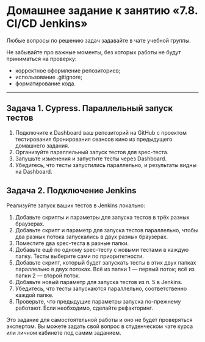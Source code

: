 # Домашнее задание к занятию «7.8. CI/CD Jenkins»

Любые вопросы по решению задач задавайте в чате учебной группы.

Не забывайте про важные моменты, без которых работы не будут приниматься на проверку: 
- корректное оформление репозиториев;
- использование .gitignore;
- форматирование кода.

---

  ## Задача 1. Cypress. Параллельный запуск тестов

  1. Подключите к Dashboard ваш репозиторий на GitHub с проектом тестирования бронирования сеансов кино из предыдущего домашнего задания. 
  2. Организуйте параллельный запуск тестов для spec-теста.
  3. Запушьте изменения и запустите тесты через Dashboard.
  4. Убедитесь, что тесты запустились параллельно, и результаты видны на Dashboard.
  

  ## Задача 2. Подключение Jenkins 
  
  Реализуйте запуск ваших тестов в Jenkins локально:
  
  1. Добавьте скрипты и параметры для запуска тестов в трёх разных браузерах.
  2. Добавьте скрипт и параметр для запуска тестов параллельно, чтобы два разных потока запускались в двух разных браузерах.
  3. Поместите два spec-теста в разные папки.
  4. Добавьте ещё по одному spec-тесту с новыми тестами в каждую папку. Тесты выберите сами по приоритетности.
  5. Добавьте скрипт, который будет запускать тесты в этих двух папках параллельно в двух потоках. Всё из папки 1 — первый поток; всё из папки 2 — второй поток.
  6. Добавьте новый параметр для запуска тестов из п. 5 в Jenkins.
  7. Убедитесь, что тесты запускаются параллельно, соответственно каждой папке.
  8. Проверьте, что предыдущие параметры запуска по-прежнему работают. Если необходимо, сделайте рефакторинг.


Это задание для самостоятельной работы и оно не будет проверяться экспертом. Вы можете задать свой вопрос в студенческом чате курса или личном кабинете под самим заданием.

  
